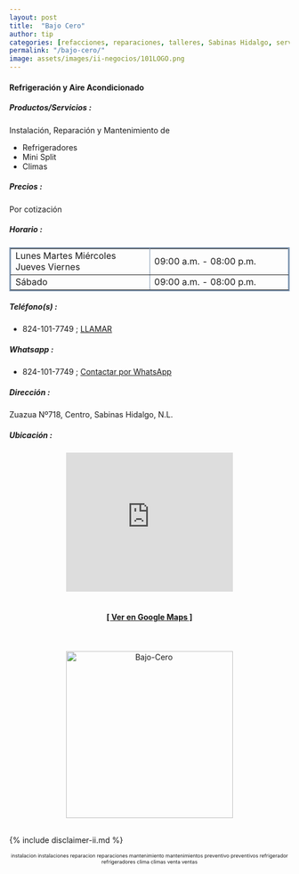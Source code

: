 ```yaml
---
layout: post
title:  "Bajo Cero"
author: tip
categories: [refacciones, reparaciones, talleres, Sabinas Hidalgo, servicios]
permalink: "/bajo-cero/"
image: assets/images/ii-negocios/101LOGO.png
---
```

#### Refrigeración y Aire Acondicionado

##### Productos/Servicios :

Instalación, Reparación y Mantenimiento de
- Refrigeradores
- Mini Split
- Climas

##### Precios :

Por cotización

##### Horario :

<table border="2" bordercolor="#8299b3" cellpadding="4" cellspacing="5">
<colgroup>
    <col width="50%" />
    <col width="50%" />
</colgroup>
    <tbody>
        <tr>
            <td>Lunes Martes Miércoles Jueves Viernes</td>
            <td>09:00 a.m. - 08:00 p.m.</td>
        </tr>
        <tr>
            <td>Sábado</td>
            <td>09:00 a.m. - 08:00 p.m.</td>
        </tr>
    </tbody>
</table>

##### Teléfono(s) :

- 824-101-7749 ; [LLAMAR][Tel1]

##### Whatsapp :

- 824-101-7749 ; [Contactar por WhatsApp][WA1]



[Tel1]: tel:528241017749

[WA1]: https://wa.me/528241017749?text=Hola,%20saludos%20desde%20PiiDO

##### Dirección :


Zuazua Nº718, Centro, Sabinas Hidalgo, N.L.

##### Ubicación :

<!--..... MAPAS .....-->
<center>
    <iframe src="https://www.google.com/maps/embed?pb=!1m18!1m12!1m3!1d1785.1967627355184!2d-100.18833034191539!3d26.507465295825966!2m3!1f0!2f0!3f0!3m2!1i1024!2i768!4f13.1!3m3!1m2!1s0x86623ebead2f537b%3A0x35fe4f71a446aec9!2sZuazua%20718%2C%20Centro%20de%20Sabinas%20Hidalgo%2C%2065200%20Sabinas%20Hidalgo%2C%20N.L.!5e0!3m2!1sen!2smx!4v1660948933587!5m2!1sen!2smx" width="300" height="250" style="border:0;" allowfullscreen="" loading="lazy" referrerpolicy="no-referrer-when-downgrade"></iframe><!--//CAMBIAR : width="300" height="250" acá arriba ^^-->
	<br />
	<br />
	<a href="https://goo.gl/maps/6D8FUhfbsN7MGVfV6" target="_blank"><h4>[ Ver en Google Maps ]</h4></a><!--//CAMBIAR únicamente URL aquí-->
	<br />
	<br />
</center>
<!--..... /MAPAS .....-->

<!-- ===== 2da IMAGEN ===== --> 
<center>
    <img src="{{ site.baseurl }}/assets/images/ii-negocios/101Servicio.png" alt="Bajo-Cero" style="height: 300px;"/>
</center>

<br />

<!-- Disclaimer & palabras clave
================================================== -->
{% include disclaimer-ii.md %}
<center>
	<span style="font-size: xx-small;">
		<!--Palabras Clave-->instalacion instalaciones reparacion reparaciones mantenimiento mantenimientos preventivo preventivos refrigerador refrigeradores clima climas venta ventas 
	</span>
</center>



<!-- END
================================================== -->